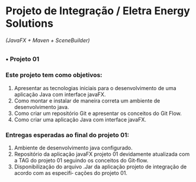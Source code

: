 # Projeto de Integração / Eletra Energy Solutions

###### (JavaFX + Maven + SceneBuilder)
### • Projeto 01
### Este projeto tem como objetivos:

1. Apresentar as tecnologias iniciais para o desenvolvimento de uma aplicação Java com interface
javaFX.
2. Como montar e instalar de maneira correta um ambiente de desenvolvimento java.
3. Como criar um repositório Git e apresentar os conceitos do Git Flow.
4. Como criar uma aplicação Java com interface javaFX.

### Entregas esperadas ao final do projeto 01:
1. Ambiente de desenvolvimento java configurado.
2. Repositório da aplicação javaFX projeto 01 devidamente atualizada com a TAG do projeto 01
seguindo os conceitos do Git‑flow.
3. Disponibilização do arquivo .Jar da aplicação projeto de integração de acordo com as especifi‑
cações do projeto 01.
